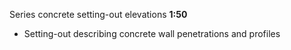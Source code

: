 <span class="transform-to-uppercase">Series concrete setting-out elevations **1:50**</span>

- Setting-out describing concrete wall penetrations and profiles
